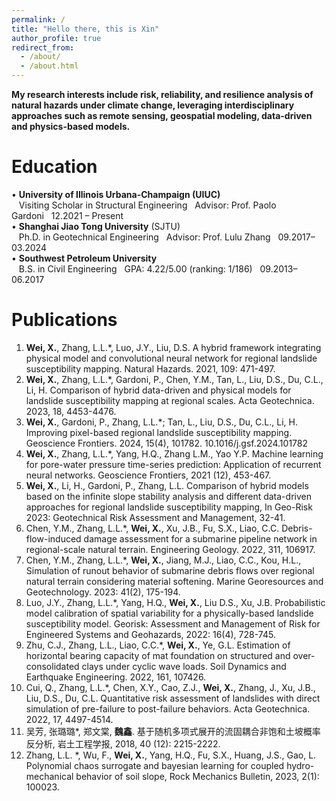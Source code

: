 ```yaml
---
permalink: /
title: "Hello there, this is Xin"
author_profile: true
redirect_from: 
  - /about/
  - /about.html
---
```


****My research interests include risk, reliability, and resilience analysis of natural hazards under climate change, leveraging interdisciplinary approaches such as remote sensing, geospatial modeling, data-driven and physics-based models.****

Education
======
• **University of Illinois Urbana-Champaign (UIUC)**<br>
&nbsp;&nbsp;&nbsp;Visiting Scholar in Structural Engineering&nbsp;&nbsp;&nbsp;Advisor: Prof. Paolo Gardoni&nbsp;&nbsp;&nbsp;12.2021 – Present<br>
• **Shanghai Jiao Tong University** (SJTU)<br>
&nbsp;&nbsp;&nbsp;Ph.D. in Geotechnical Engineering&nbsp;&nbsp;&nbsp;Advisor: Prof. Lulu Zhang&nbsp;&nbsp;&nbsp;09.2017–03.2024<br>
• **Southwest Petroleum University**<br>
&nbsp;&nbsp;&nbsp;B.S. in Civil Engineering&nbsp;&nbsp;&nbsp;GPA: 4.22/5.00 (ranking: 1/186)&nbsp;&nbsp;&nbsp;09.2013–06.2017<br>

Publications
======
1.	**Wei, X.**, Zhang, L.L.*, Luo, J.Y., Liu, D.S. A hybrid framework integrating physical model and convolutional neural network for regional landslide susceptibility mapping. Natural Hazards. 2021, 109: 471-497. <br>
2.	**Wei, X.**, Zhang, L.L.*, Gardoni, P., Chen, Y.M., Tan, L., Liu, D.S., Du, C.L., Li, H. Comparison of hybrid data-driven and physical models for landslide susceptibility mapping at regional scales. Acta Geotechnica. 2023, 18, 4453-4476. <br>
3.	**Wei, X.**, Gardoni, P., Zhang, L.L.*; Tan, L., Liu, D.S., Du, C.L., Li, H. Improving pixel-based regional landslide susceptibility mapping. Geoscience Frontiers. 2024, 15(4), 101782. 10.1016/j.gsf.2024.101782 <br>
4.	**Wei, X.**, Zhang, L.L.*, Yang, H.Q., Zhang L.M., Yao Y.P. Machine learning for pore-water pressure time-series prediction: Application of recurrent neural networks. Geoscience Frontiers, 2021 (12), 453-467. <br>
5.	**Wei, X.**, Li, H., Gardoni, P., Zhang, L.L. Comparison of hybrid models based on the infinite slope stability analysis and different data-driven approaches for regional landslide susceptibility mapping, In Geo-Risk 2023: Geotechnical Risk Assessment and Management, 32-41. <br>
6.	Chen, Y.M., Zhang, L.L.*, **Wei, X.**, Xu, J.B., Fu, S.X., Liao, C.C. Debris-flow-induced damage assessment for a submarine pipeline network in regional-scale natural terrain. Engineering Geology. 2022, 311, 106917. <br>
7.	Chen, Y.M., Zhang, L.L.*, **Wei, X.**, Jiang, M.J., Liao, C.C., Kou, H.L., Simulation of runout behavior of submarine debris flows over regional natural terrain considering material softening. Marine Georesources and Geotechnology. 2023: 41(2), 175-194. <br>
8.	Luo, J.Y., Zhang, L.L.*, Yang, H.Q., **Wei, X.**, Liu D.S., Xu, J.B. Probabilistic model calibration of spatial variability for a physically-based landslide susceptibility model. Georisk: Assessment and Management of Risk for Engineered Systems and Geohazards, 2022: 16(4), 728-745. <br>
9.	Zhu, C.J., Zhang, L.L., Liao, C.C.*, **Wei, X.**, Ye, G.L. Estimation of horizontal bearing capacity of mat foundation on structured and over-consolidated clays under cyclic wave loads. Soil Dynamics and Earthquake Engineering. 2022, 161, 107426. <br>
10.	Cui, Q., Zhang, L.L.*, Chen, X.Y., Cao, Z.J., **Wei, X.**, Zhang, J., Xu, J.B., Liu, D.S., Du, C.L. Quantitative risk assessment of landslides with direct simulation of pre-failure to post-failure behaviors. Acta Geotechnica. 2022, 17, 4497-4514. <br>
11.	吴芳, 张璐璐*, 郑文棠, **魏鑫**. 基于随机多项式展开的流固耦合非饱和土坡概率反分析, 岩土工程学报, 2018, 40 (12): 2215-2222.  <br>
12.	Zhang, L.L. *, Wu, F., **Wei, X.**, Yang, H.Q., Fu, S.X., Huang, J.S., Gao, L. Polynomial chaos surrogate and bayesian learning for coupled hydro-mechanical behavior of soil slope, Rock Mechanics Bulletin, 2023, 2(1): 100023. <br>
